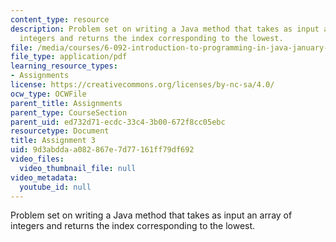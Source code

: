 ```yaml
---
content_type: resource
description: Problem set on writing a Java method that takes as input an array of
  integers and returns the index corresponding to the lowest.
file: /media/courses/6-092-introduction-to-programming-in-java-january-iap-2010/9d3abddaa082867e7d77161ff79df692_MIT6_092IAP10_assn03.pdf
file_type: application/pdf
learning_resource_types:
- Assignments
license: https://creativecommons.org/licenses/by-nc-sa/4.0/
ocw_type: OCWFile
parent_title: Assignments
parent_type: CourseSection
parent_uid: ed732d71-ecdc-33c4-3b00-672f8cc05ebc
resourcetype: Document
title: Assignment 3
uid: 9d3abdda-a082-867e-7d77-161ff79df692
video_files:
  video_thumbnail_file: null
video_metadata:
  youtube_id: null
---
```

Problem set on writing a Java method that takes as input an array of integers and returns the index corresponding to the lowest.